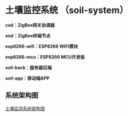 # 土壤监控系统 （soil-system）

__cod：ZigBee网关协调器__

__end：ZigBee终端节点__

__esp8266-wifi：ESP8266 WIFI模块__

__esp8266-mcu：ESP8266 MCU开发板__

__soil-back：服务器后端__

__soil-app：移动端APP__

## 系统架构图

[土壤监测系统架构图](https://images.cnblogs.com/cnblogs_com/epqsky/1967265/o_210426132113soil.png)